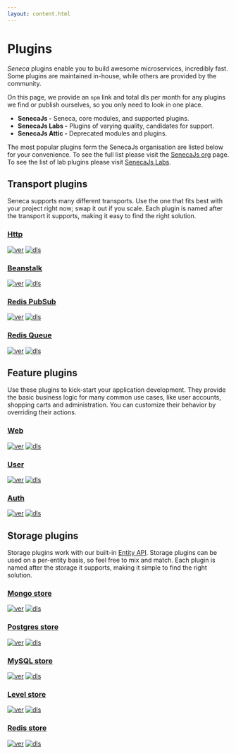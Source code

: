 ```yaml
---
layout: content.html
---
```


# Plugins
*Seneca* plugins enable you to build awesome microservices, incredibly fast.
Some plugins are maintained in-house, while others are provided by the community.

On this page, we provide an `npm` link and total dls per month for any plugins
we find or publish ourselves, so you only need to look in one place.

- __SenecaJs -__ Seneca, core modules, and supported plugins.
- __SenecaJs Labs -__ Plugins of varying quality, candidates for support.
- __SenecaJs Attic -__ Deprecated modules and plugins.

The most popular plugins form the SenecaJs organisation are listed below for your
convenience. To see the full list please visit the [SenecaJs org]() page. To see the
list of lab plugins please visit [SenecaJs Labs]().

## Transport plugins
Seneca supports many different transports. Use the one that fits best with your project
right now; swap it out if you scale. Each plugin is named after the transport it supports,
making it easy to find the right solution.

### [Http][transport-url]
[![ver][transport-ver]][transport-url]
[![dls][transport-dls]][transport-url]

### [Beanstalk][]
[![ver][seneca-beanstalk-transport-ver]][seneca-beanstalk-transport-url]
[![dls][seneca-beanstalk-transport-dls]][seneca-beanstalk-transport-url]

### [Redis PubSub][]
[![ver][redis-transport-ver]][redis-transport-url]
[![dls][redis-transport-dls]][redis-transport-url]

### [Redis Queue](https://npmjs.com/package/seneca-redis-queue-transport)
[![ver][seneca-redis-queue-transport-ver]][seneca-redis-queue-transport-url]
[![dls][seneca-redis-queue-transport-dls]][seneca-redis-queue-transport-url]

## Feature plugins
Use these plugins to kick-start your application development. They provide the basic business logic for
many common use cases, like user accounts, shopping carts and administration.  You can customize their behavior
by overriding their actions.

### [Web][]
[![ver][web-ver]][web-url]
[![dls][web-dls]][web-url]

### [User](https://npmjs.org/package/seneca-user)
[![ver][user-ver]][user-url]
[![dls][user-dls]][user-url]

### [Auth](https://npmjs.org/package/seneca-auth)
[![ver][auth-ver]][auth-url]
[![dls][auth-dls]][auth-url]

## Storage plugins
Storage plugins work with our built-in [Entity API](). Storage plugins can be used on a per-entity
basis, so feel free to mix and match. Each plugin is named after the storage it supports, making it simple to find
the right solution.

### [Mongo store](https://npmjs.org/package/seneca-mongo-store)
[![ver][mongo-store-ver]][mongo-store-url]
[![dls][mongo-store-dls]][mongo-store-url]


### [Postgres store](https://npmjs.org/package/seneca-postgres-store)
[![ver][postgres-store-ver]][postgres-store-url]
[![dls][postgres-store-dls]][postgres-store-url]


### [MySQL store](https://npmjs.org/package/seneca-mysql-store)
[![ver][mysql-store-ver]][mysql-store-url]
[![dls][mysql-store-dls]][mysql-store-url]


### [Level store](https://npmjs.org/package/seneca-level-store)
[![ver][level-store-ver]][level-store-url]
[![dls][level-store-dls]][level-store-url]


### [Redis store](https://npmjs.org/package/seneca-redis-store)
[![ver][redis-store-ver]][redis-store-url]
[![dls][redis-store-dls]][redis-store-url]



[auth-ver]: https://img.shields.io/npm/v/seneca-auth.svg?style=flat-square
[auth-dls]: https://img.shields.io/npm/dm/seneca-auth.svg?style=flat-square
[auth-url]: https://npmjs.org/package/seneca-auth

[mongo-store-ver]: https://img.shields.io/npm/v/seneca-mongo-store.svg?style=flat-square
[mongo-store-dls]: https://img.shields.io/npm/dm/seneca-mongo-store.svg?style=flat-square
[mongo-store-url]: https://npmjs.org/package/seneca-mongo-store

[postgres-store-ver]: https://img.shields.io/npm/v/seneca-postgres-store.svg?style=flat-square
[postgres-store-dls]: https://img.shields.io/npm/dm/seneca-postgres-store.svg?style=flat-square
[postgres-store-url]: https://npmjs.org/package/seneca-postgres-store

[level-store-ver]: https://img.shields.io/npm/v/seneca-level-store.svg?style=flat-square
[level-store-dls]: https://img.shields.io/npm/dm/seneca-level-store.svg?style=flat-square
[level-store-url]: https://npmjs.org/package/seneca-level-store

[mysql-store-ver]: https://img.shields.io/npm/v/seneca-mysql-store.svg?style=flat-square
[mysql-store-dls]: https://img.shields.io/npm/dm/seneca-mysql-store.svg?style=flat-square
[mysql-store-url]: https://npmjs.org/package/seneca-mysql-store

[user-ver]: https://img.shields.io/npm/v/seneca-user.svg?style=flat-square
[user-dls]: https://img.shields.io/npm/dm/seneca-user.svg?style=flat-square
[user-url]: https://npmjs.org/package/seneca-user

[redis pubsub]: https://npmjs.com/package/seneca-redis-transport
[redis-transport-ver]: https://img.shields.io/npm/v/seneca-redis-transport.svg?style=flat-square
[redis-transport-dls]: https://img.shields.io/npm/dm/seneca-redis-transport.svg?style=flat-square
[redis-transport-url]: https://npmjs.org/package/seneca-redis-transport

[beanstalk]: https://npmjs.com/package/seneca-beanstalk-transport
[seneca-beanstalk-transport-ver]: https://img.shields.io/npm/v/seneca-beanstalk-transport.svg?style=flat-square
[seneca-beanstalk-transport-dls]: https://img.shields.io/npm/dm/seneca-beanstalk-transport.svg?style=flat-square
[seneca-beanstalk-transport-url]: https://npmjs.org/package/seneca-beanstalk-transport

[web]: https://npmjs.org/package/seneca-web
[web-ver]: https://img.shields.io/npm/v/seneca-web.svg?style=flat-square
[web-dls]: https://img.shields.io/npm/dm/seneca-web.svg?style=flat-square
[web-url]: https://npmjs.org/package/seneca-web

[redis-store-ver]: https://img.shields.io/npm/v/seneca-redis-store.svg?style=flat-square
[redis-store-dls]: https://img.shields.io/npm/dm/seneca-redis-store.svg?style=flat-square
[redis-store-url]: https://npmjs.org/package/seneca-redis-store

[seneca-redis-queue-transport-ver]: https://img.shields.io/npm/v/seneca-redis-queue-transport.svg?style=flat-square
[seneca-redis-queue-transport-dls]: https://img.shields.io/npm/dm/seneca-redis-queue-transport.svg?style=flat-square
[seneca-redis-queue-transport-url]: https://npmjs.org/package/seneca-redis-queue-transport

[transport]: https://npmjs.org/package/seneca-transport
[transport-ver]: https://img.shields.io/npm/v/seneca-transport.svg?style=flat-square
[transport-dls]: https://img.shields.io/npm/dm/seneca-transport.svg?style=flat-square
[transport-url]: https://npmjs.org/package/seneca-transport
